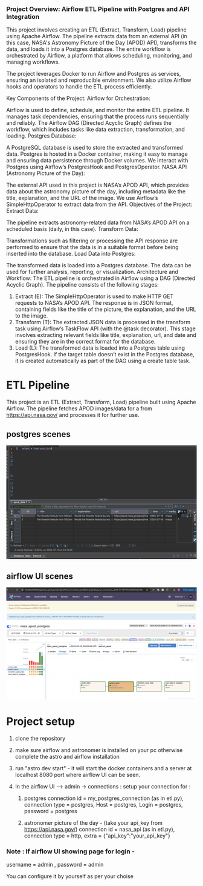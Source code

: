 ### Project Overview: Airflow ETL Pipeline with Postgres and API Integration

This project involves creating an ETL (Extract, Transform, Load) pipeline using Apache Airflow. The pipeline extracts data from an external API (in this case, NASA's Astronomy Picture of the Day (APOD) API), transforms the data, and loads it into a Postgres database. The entire workflow is orchestrated by Airflow, a platform that allows scheduling, monitoring, and managing workflows.

The project leverages Docker to run Airflow and Postgres as services, ensuring an isolated and reproducible environment. We also utilize Airflow hooks and operators to handle the ETL process efficiently.

Key Components of the Project:
Airflow for Orchestration:

Airflow is used to define, schedule, and monitor the entire ETL pipeline. It manages task dependencies, ensuring that the process runs sequentially and reliably.
The Airflow DAG (Directed Acyclic Graph) defines the workflow, which includes tasks like data extraction, transformation, and loading.
Postgres Database:

A PostgreSQL database is used to store the extracted and transformed data.
Postgres is hosted in a Docker container, making it easy to manage and ensuring data persistence through Docker volumes.
We interact with Postgres using Airflow’s PostgresHook and PostgresOperator.
NASA API (Astronomy Picture of the Day):

The external API used in this project is NASA’s APOD API, which provides data about the astronomy picture of the day, including metadata like the title, explanation, and the URL of the image.
We use Airflow’s SimpleHttpOperator to extract data from the API.
Objectives of the Project:
Extract Data:

The pipeline extracts astronomy-related data from NASA’s APOD API on a scheduled basis (daily, in this case).
Transform Data:

Transformations such as filtering or processing the API response are performed to ensure that the data is in a suitable format before being inserted into the database.
Load Data into Postgres:

The transformed data is loaded into a Postgres database. The data can be used for further analysis, reporting, or visualization.
Architecture and Workflow:
The ETL pipeline is orchestrated in Airflow using a DAG (Directed Acyclic Graph). The pipeline consists of the following stages:

1. Extract (E):
   The SimpleHttpOperator is used to make HTTP GET requests to NASA’s APOD API.
   The response is in JSON format, containing fields like the title of the picture, the explanation, and the URL to the image.
2. Transform (T):
   The extracted JSON data is processed in the transform task using Airflow’s TaskFlow API (with the @task decorator).
   This stage involves extracting relevant fields like title, explanation, url, and date and ensuring they are in the correct format for the database.
3. Load (L):
   The transformed data is loaded into a Postgres table using PostgresHook.
   If the target table doesn’t exist in the Postgres database, it is created automatically as part of the DAG using a create table task.

# ETL Pipeline

This project is an ETL (Extract, Transform, Load) pipeline built using Apache Airflow. The pipeline fetches APOD images/data for a from https://api.nasa.gov/ and processes it for further use.

## postgres scenes

![POSTGRES](images/postgres.png)

## airflow UI scenes

![ETL APOD Pipeline](images/airflow.png)

# Project setup

1. clone the repository
2. make sure airflow and astronomer is installed on your pc otherwise complete the astro and airflow installation
3. run "astro dev start" - it will start the docker containers and a server at localhost 8080 port where airflow UI can be seen.
4. In the airflow UI --> admin -> connections :
   setup your connection for :

   1. postgres
      connection id = my_postgres_connection (as in etl.py),
      connection type = postgres,
      Host = postgres,
      Login = postgres,
      password = postgres

   2. astronomer picture of the day - (take your api_key from https://api.nasa.gov/)
      connection id = nasa_api (as in etl.py),
      connection type = http,
      extra = {"api_key":"your_api_key"}

### Note : If airflow UI showing page for login -

username = admin ,
password = admin

You can configure it by yourself as per your choise
